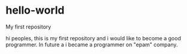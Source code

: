 # hello-world
My first repository

hi peoples, this is my first repository and i would like to become a good programmer. 
In future a i became a programmer on "epam" company.
